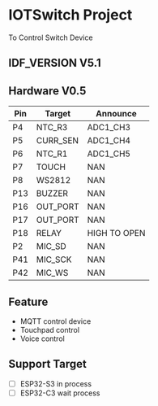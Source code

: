 # IOTSwitch Project

To Control Switch Device

## IDF_VERSION V5.1

## Hardware V0.5

| Pin | Target   | Announce     |
|-----|----------|--------------|
| P4  | NTC_R3   | ADC1_CH3     |
| P5  | CURR_SEN | ADC1_CH4     |
| P6  | NTC_R1   | ADC1_CH5     |
| P7  | TOUCH    | NAN          |
| P8  | WS2812   | NAN          |
| P13 | BUZZER   | NAN          |
| P16 | OUT_PORT | NAN          |
| P17 | OUT_PORT | NAN          |
| P18 | RELAY    | HIGH TO OPEN |
| P2  | MIC_SD   | NAN          |
| P41 | MIC_SCK  | NAN          |
| P42 | MIC_WS   | NAN          |

## Feature

* MQTT control device
* Touchpad control
* Voice control

## Support Target

* [ ] ESP32-S3 in process
* [ ] ESP32-C3 wait process
